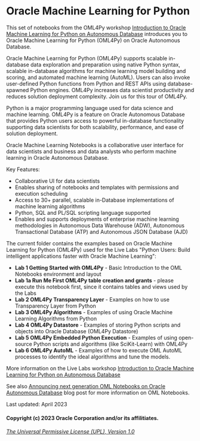 # Oracle Machine Learning for Python
This set of notebooks from the OML4Py workshop [Introduction to Oracle Machine Learning for Python on Autonomous Database](https://bit.ly/oml4pyhol) introduces you to Oracle Machine Learning for Python (OML4Py) on Oracle Autonomous Database. 

Oracle Machine Learning for Python (OML4Py) supports scalable in-database data exploration and preparation using native Python syntax, scalable in-database algorithms for machine learning model building and scoring, and automated machine learning (AutoML). Users can also invoke user-defined Python functions from Python and REST APIs using database-spawned Python engines. OML4Py increases data scientist productivity and reduces solution deployment complexity. Join us for this tour of OML4Py.

Python is a major programming language used for data science and machine learning. OML4Py is a feature on Oracle Autonomous Database that provides Python users access to powerful in-database functionality supporting data scientists for both scalability, performance, and ease of solution deployment. 

Oracle Machine Learning Notebooks is a collaborative user interface for data scientists and business and data analysts who perform machine learning in Oracle Autonomous Database.   

Key Features:   

* Collaborative UI for data scientists
* Enables sharing of notebooks and templates with permissions and execution scheduling 
* Access to 30+ parallel, scalable in-Database implementations of machine learning algorithms
* Python, SQL and PL/SQL scripting language supported
* Enables and supports deployments of enterprise machine learning methodologies in Autonomous Data Warehouse (ADW), Autonomous Transactional Database (ATP) and Autonomous JSON Database (AJD)

The current folder contains the examples based on Oracle Machine Learning for Python (OML4Py) used for the Live Labs "Python Users: Build intelligent applications faster with Oracle Machine Learning":

 * **Lab 1 Getting Started with OML4Py** - Basic Introduction to the OML Notebooks environment and layout
 * **Lab 1a Run Me First OML4Py table creation and grants** - please execute this notebook first, since it contains tables and views used by the Labs
 * **Lab 2 OML4Py Transparency Layer** - Examples on how to use Transparency Layer from Python
 * **Lab 3 OML4Py Algorithms** - Examples of using Oracle Machine Learning Algorithms from Python
 * **Lab 4 OML4Py Datastore** - Examples of storing Python scripts and objects into Oracle Database (OML4Py Datastore)
 * **Lab 5 OML4Py Embedded Python Execution** - Examples of using open-source Python scripts and algorithms (like SciKit-Learn) with OML4Py
 * **Lab 6 OML4Py AutoML** - Examples of how to execute OML AutoML processes to identify the ideal algorithms and tune the models.

More information on the Live Labs workshop [Introduction to Oracle Machine Learning for Python on Autonomous Database](https://bit.ly/oml4pyhol)

See also [Announcing next generation OML Notebooks on Oracle Autonomous Database](https://blogs.oracle.com/machinelearning/post/announcing-next-generation-to-oml-notebooks-on-oracle-autonomous-database) blog post for more information on OML Notebooks.

Last updated: April 2023

#### Copyright (c) 2023 Oracle Corporation and/or its affilitiates.

###### [The Universal Permissive License (UPL), Version 1.0](https://oss.oracle.com/licenses/upl/)
